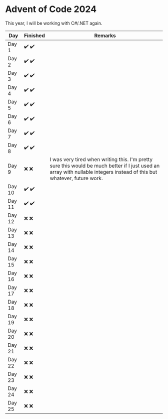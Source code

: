 ﻿# Advent of Code 2024

This year, I will be working with C#/.NET again.

| Day    | Finished                              | Remarks                                                                                                                                                                 |
|--------|---------------------------------------|-------------------------------------------------------------------------------------------------------------------------------------------------------------------------|
| Day 1  | :heavy_check_mark: :heavy_check_mark: |                                                                                                                                                                         |
| Day 2  | :heavy_check_mark: :heavy_check_mark: |                                                                                                                                                                         |
| Day 3  | :heavy_check_mark: :heavy_check_mark: |                                                                                                                                                                         |
| Day 4  | :heavy_check_mark: :heavy_check_mark: |                                                                                                                                                                         |
| Day 5  | :heavy_check_mark: :heavy_check_mark: |                                                                                                                                                                         |
| Day 6  | :heavy_check_mark: :heavy_check_mark: |                                                                                                                                                                         |
| Day 7  | :heavy_check_mark: :heavy_check_mark: |                                                                                                                                                                         |
| Day 8  | :heavy_check_mark: :heavy_check_mark: |                                                                                                                                                                         |
| Day 9  | :x: :x:                               | I was very tired when writing this. I'm pretty sure this would be much better if I just used an array with nullable integers instead of this but whatever, future work. |
| Day 10 | :heavy_check_mark: :heavy_check_mark: |                                                                                                                                                                         |
| Day 11 | :heavy_check_mark: :heavy_check_mark: |                                                                                                                                                                         |
| Day 12 | :x: :x:                               |                                                                                                                                                                         |
| Day 13 | :x: :x:                               |                                                                                                                                                                         |
| Day 14 | :x: :x:                               |                                                                                                                                                                         |
| Day 15 | :x: :x:                               |                                                                                                                                                                         |
| Day 16 | :x: :x:                               |                                                                                                                                                                         |
| Day 17 | :x: :x:                               |                                                                                                                                                                         |
| Day 18 | :x: :x:                               |                                                                                                                                                                         |
| Day 19 | :x: :x:                               |                                                                                                                                                                         |
| Day 20 | :x: :x:                               |                                                                                                                                                                         |
| Day 21 | :x: :x:                               |                                                                                                                                                                         |
| Day 22 | :x: :x:                               |                                                                                                                                                                         |
| Day 23 | :x: :x:                               |                                                                                                                                                                         |
| Day 24 | :x: :x:                               |                                                                                                                                                                         |
| Day 25 | :x: :x:                               |                                                                                                                                                                         |

